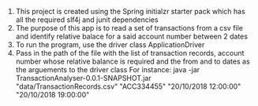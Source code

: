 1. This project is created using the Spring initialzr starter pack which has all the required slf4j and junit dependencies 
2. The purpose of this app is to read a set of transactions from a csv file and identify relative balace for a said account number between 2 dates
3. To run the program, use the driver class ApplicationDriver
4. Pass in the path of the file with the list of transaction records, account number whose relative balance is required and the from and to dates as the arguements to the driver class
For instance: java -jar TransactionAnalyser-0.0.1-SNAPSHOT.jar "data/TransactionRecords.csv" "ACC334455" "20/10/2018 12:00:00" "20/10/2018 19:00:00"